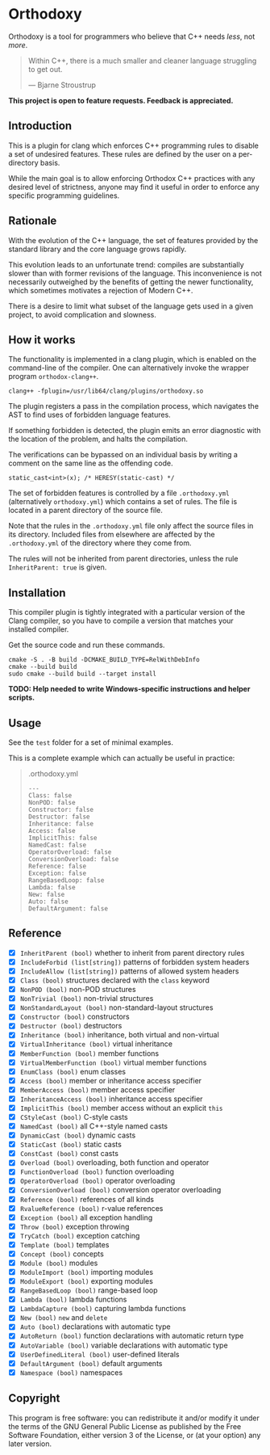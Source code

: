 # Orthodoxy

Orthodoxy is a tool for programmers who believe that C++ needs *less*,
not *more*.

> Within C++, there is a much smaller and cleaner language struggling
> to get out.
> 
> — Bjarne Stroustrup

**This project is open to feature requests.
Feedback is appreciated.**

## Introduction

This is a plugin for clang which enforces C++ programming rules to
disable a set of undesired features.
These rules are defined by the user on a per-directory basis.

While the main goal is to allow enforcing Orthodox C++ practices with
any desired level of strictness, anyone may find it useful in order to
enforce any specific programming guidelines.

## Rationale

With the evolution of the C++ language, the set of features provided
by the standard library and the core language grows rapidly.

This evolution leads to an unfortunate trend: compiles are
substantially slower than with former revisions of the language.
This inconvenience is not necessarily outweighed by the benefits of
getting the newer functionality, which sometimes motivates a rejection
of Modern C++.

There is a desire to limit what subset of the language gets used in a
given project, to avoid complication and slowness.

## How it works

The functionality is implemented in a clang plugin, which is enabled
on the command-line of the compiler. One can alternatively invoke the
wrapper program `orthodox-clang++`.

`clang++ -fplugin=/usr/lib64/clang/plugins/orthodoxy.so`

The plugin registers a pass in the compilation process, which
navigates the AST to find uses of forbidden language features.

If something forbidden is detected, the plugin emits an error
diagnostic with the location of the problem, and halts the
compilation.

The verifications can be bypassed on an individual basis by writing a
comment on the same line as the offending code.

`static_cast<int>(x); /* HERESY(static-cast) */`

The set of forbidden features is controlled by a file `.orthodoxy.yml`
(alternatively `orthodoxy.yml`) which contains a set of rules. The
file is located in a parent directory of the source file.

Note that the rules in the `.orthodoxy.yml` file only affect the
source files in its directory. Included files from elsewhere are
affected by the `.orthodoxy.yml` of the directory where they come from.

The rules will not be inherited from parent directories, unless the
rule `InheritParent: true` is given.

## Installation

This compiler plugin is tightly integrated with a particular version
of the Clang compiler, so you have to compile a version that matches
your installed compiler.

Get the source code and run these commands.

```
cmake -S . -B build -DCMAKE_BUILD_TYPE=RelWithDebInfo
cmake --build build
sudo cmake --build build --target install
```

**TODO: Help needed to write Windows-specific instructions and
helper scripts.**

## Usage

See the `test` folder for a set of minimal examples.

This is a complete example which can actually be useful in practice:

> .orthodoxy.yml
>
> ```
> ---
> Class: false
> NonPOD: false
> Constructor: false
> Destructor: false
> Inheritance: false
> Access: false
> ImplicitThis: false
> NamedCast: false
> OperatorOverload: false
> ConversionOverload: false
> Reference: false
> Exception: false
> RangeBasedLoop: false
> Lambda: false
> New: false
> Auto: false
> DefaultArgument: false
> ```

## Reference

- [x] `InheritParent (bool)` whether to inherit from parent directory rules
- [x] `IncludeForbid (list[string])` patterns of forbidden system headers
- [x] `IncludeAllow (list[string])` patterns of allowed system headers
- [x] `Class (bool)` structures declared with the `class` keyword
- [x] `NonPOD (bool)` non-POD structures
- [x] `NonTrivial (bool)` non-trivial structures
- [x] `NonStandardLayout (bool)` non-standard-layout structures
- [x] `Constructor (bool)` constructors
- [x] `Destructor (bool)` destructors
- [x] `Inheritance (bool)` inheritance, both virtual and non-virtual
- [x] `VirtualInheritance (bool)` virtual inheritance
- [x] `MemberFunction (bool)` member functions
- [x] `VirtualMemberFunction (bool)` virtual member functions
- [x] `EnumClass (bool)` enum classes
- [x] `Access (bool)` member or inheritance access specifier
- [x] `MemberAccess (bool)` member access specifier
- [x] `InheritanceAccess (bool)` inheritance access specifier
- [x] `ImplicitThis (bool)` member access without an explicit `this`
- [x] `CStyleCast (bool)` C-style casts
- [x] `NamedCast (bool)` all C++-style named casts
- [x] `DynamicCast (bool)` dynamic casts 
- [x] `StaticCast (bool)` static casts
- [x] `ConstCast (bool)` const casts
- [x] `Overload (bool)` overloading, both function and operator
- [x] `FunctionOverload (bool)` function overloading
- [x] `OperatorOverload (bool)` operator overloading
- [x] `ConversionOverload (bool)` conversion operator overloading
- [x] `Reference (bool)` references of all kinds
- [x] `RvalueReference (bool)` r-value references
- [x] `Exception (bool)` all exception handling
- [x] `Throw (bool)` exception throwing
- [x] `TryCatch (bool)` exception catching
- [x] `Template (bool)` templates
- [x] `Concept (bool)` concepts
- [x] `Module (bool)` modules
- [x] `ModuleImport (bool)` importing modules
- [x] `ModuleExport (bool)` exporting modules
- [x] `RangeBasedLoop (bool)` range-based loop
- [x] `Lambda (bool)` lambda functions
- [x] `LambdaCapture (bool)` capturing lambda functions
- [x] `New (bool)` `new` and `delete`
- [x] `Auto (bool)` declarations with automatic type
- [x] `AutoReturn (bool)` function declarations with automatic return type
- [x] `AutoVariable (bool)` variable declarations with automatic type
- [x] `UserDefinedLiteral (bool)` user-defined literals
- [x] `DefaultArgument (bool)` default arguments
- [x] `Namespace (bool)` namespaces

## Copyright

This program is free software: you can redistribute it and/or modify
it under the terms of the GNU General Public License as published by
the Free Software Foundation, either version 3 of the License, or (at
your option) any later version.
